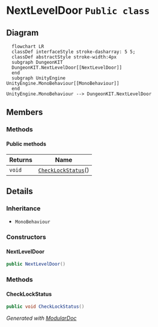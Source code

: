 # NextLevelDoor `Public class`

## Diagram
```mermaid
  flowchart LR
  classDef interfaceStyle stroke-dasharray: 5 5;
  classDef abstractStyle stroke-width:4px
  subgraph DungeonKIT
  DungeonKIT.NextLevelDoor[[NextLevelDoor]]
  end
  subgraph UnityEngine
UnityEngine.MonoBehaviour[[MonoBehaviour]]
  end
UnityEngine.MonoBehaviour --> DungeonKIT.NextLevelDoor
```

## Members
### Methods
#### Public  methods
| Returns | Name |
| --- | --- |
| `void` | [`CheckLockStatus`](#checklockstatus)() |

## Details
### Inheritance
 - `MonoBehaviour`

### Constructors
#### NextLevelDoor
```csharp
public NextLevelDoor()
```

### Methods
#### CheckLockStatus
```csharp
public void CheckLockStatus()
```

*Generated with* [*ModularDoc*](https://github.com/hailstorm75/ModularDoc)
